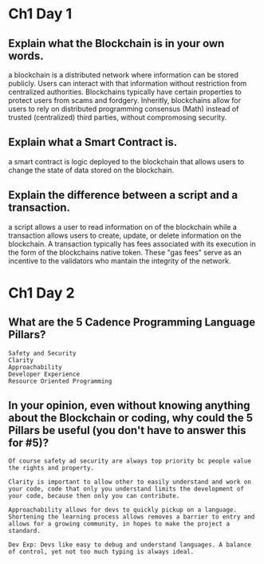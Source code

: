 # Ch1 Day 1

## Explain what the Blockchain is in your own words.

a blockchain is a distributed network where information can be stored publicly. Users can interact with that information without restriction from centralized authorities. Blockchains typically have certain properties to protect users from scams and fordgery. Inheritly, blockchains allow for users to rely on distributed programming consensus (Math) instead of trusted (centralized) third parties, without compromosing security.

## Explain what a Smart Contract is.

a smart contract is logic deployed to the blockchain that allows users to change the state of data stored on the blockchain.

## Explain the difference between a script and a transaction.

a script allows a user to read information on of the blockchain while a transaction allows users to create, update, or delete information on the blockchain. A transaction typically has fees associated with its execution in the form of the blockchains native token. These "gas fees" serve as an incentive to the validators who mantain the integrity of the network.

# Ch1 Day 2

## What are the 5 Cadence Programming Language Pillars?

    Safety and Security
    Clarity
    Approachability
    Developer Experience
    Resource Oriented Programming

## In your opinion, even without knowing anything about the Blockchain or coding, why could the 5 Pillars be useful (you don't have to answer this for #5)?

    Of course safety ad security are always top priority bc people value the rights and property.

    Clarity is important to allow other to easily understand and work on your code, code that only you understand limits the development of your code, because then only you can contribute.

    Approachability allows for devs to quickly pickup on a language. Shortening the learning process allows removes a barrier to entry and allows for a growing community, in hopes to make the project a standard.

    Dev Exp: Devs like easy to debug and understand languages. A balance of control, yet not too much typing is always ideal.
